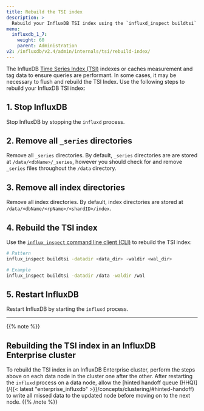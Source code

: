 ```yaml
---
title: Rebuild the TSI index
description: >
  Rebuild your InfluxDB TSI index using the `influxd_inspect buildtsi` command.
menu:
  influxdb_1_7:
    weight: 60
    parent: Administration
v2: /influxdb/v2.4/admin/internals/tsi/rebuild-index/
---
```


The InfluxDB [Time Series Index (TSI)](/influxdb/v1.7/concepts/tsi-details/)
indexes or caches measurement and tag data to ensure queries are performant.
In some cases, it may be necessary to flush and rebuild the TSI Index.
Use the following steps to rebuild your InfluxDB TSI index:

## 1. Stop InfluxDB
Stop InfluxDB by stopping the `influxd` process.

## 2. Remove all `_series` directories
Remove all `_series` directories.
By default, `_series` directories are are stored at `/data/<dbName>/_series`,
however you should check for and remove `_series` files throughout the `/data` directory.

## 3. Remove all index directories
Remove all index directories.
By default, index directories are stored at `/data/<dbName/<rpName>/<shardID>/index`.

## 4. Rebuild the TSI index
Use the [`influx_inspect` command line client (CLI)](/influxdb/v1.7/tools/influx_inspect)
to rebuild the TSI index:

```sh
# Pattern
influx_inspect buildtsi -datadir <data_dir> -waldir <wal_dir>

# Example
influx_inspect buildtsi -datadir /data -waldir /wal
```

## 5. Restart InfluxDB
Restart InfluxDB by starting the `influxd` process.

---

{{% note %}}
## Rebuilding the TSI index in an InfluxDB Enterprise cluster
To rebuild the TSI index in an InfluxDB Enterprise cluster, perform the steps
above on each data node in the cluster one after the other.
After restarting the `influxd` process on a data node, allow the
[hinted handoff queue (HHQ)](/{{< latest "enterprise_influxdb" >}}/concepts/clustering/#hinted-handoff)
to write all missed data to the updated node before moving on to the next node.
{{% /note %}}
